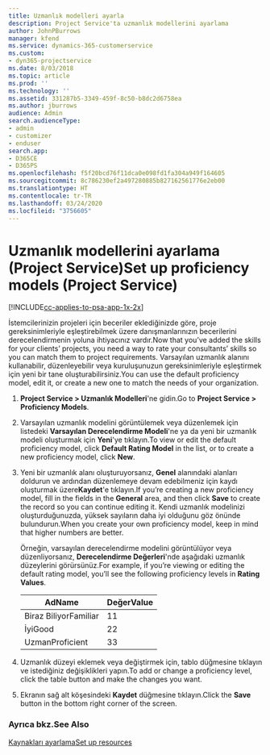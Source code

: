 ```yaml
---
title: Uzmanlık modelleri ayarla
description: Project Service'ta uzmanlık modellerini ayarlama
author: JohnPBurrows
manager: kfend
ms.service: dynamics-365-customerservice
ms.custom:
- dyn365-projectservice
ms.date: 8/03/2018
ms.topic: article
ms.prod: ''
ms.technology: ''
ms.assetid: 331287b5-3349-459f-8c50-b8dc2d6758ea
ms.author: jburrows
audience: Admin
search.audienceType:
- admin
- customizer
- enduser
search.app:
- D365CE
- D365PS
ms.openlocfilehash: f5f20bcd76f11dca0e098fd1fa304a949f164605
ms.sourcegitcommit: 8c786230ef2a497280885b827162561776e2eb00
ms.translationtype: HT
ms.contentlocale: tr-TR
ms.lasthandoff: 03/24/2020
ms.locfileid: "3756605"
---
```

# <a name="set-up-proficiency-models-project-service"></a><span data-ttu-id="8e545-103">Uzmanlık modellerini ayarlama (Project Service)</span><span class="sxs-lookup"><span data-stu-id="8e545-103">Set up proficiency models (Project Service)</span></span>

[!INCLUDE[cc-applies-to-psa-app-1x-2x](../includes/cc-applies-to-psa-app-1x-2x.md)]

<span data-ttu-id="8e545-104">İstemcilerinizin projeleri için beceriler eklediğinizde göre, proje gereksinimleriyle eşleştirebilmek üzere danışmanlarınızın becerilerini derecelendirmenin yoluna ihtiyacınız vardır.</span><span class="sxs-lookup"><span data-stu-id="8e545-104">Now that you’ve added the skills for your clients’ projects, you need a way to rate your consultants’ skills so you can match them to project requirements.</span></span> <span data-ttu-id="8e545-105">Varsayılan uzmanlık alanını kullanabilir, düzenleyebilir veya kuruluşunuzun gereksinimleriyle eşleştirmek için yeni bir tane oluşturabilirsiniz.</span><span class="sxs-lookup"><span data-stu-id="8e545-105">You can use the default proficiency model, edit it, or create a new one to match the needs of your organization.</span></span>  
  
1.  <span data-ttu-id="8e545-106">**Project Service > Uzmanlık Modelleri**'ne gidin.</span><span class="sxs-lookup"><span data-stu-id="8e545-106">Go to **Project Service > Proficiency Models**.</span></span>  
  
2.  <span data-ttu-id="8e545-107">Varsayılan uzmanlık modelini görüntülemek veya düzenlemek için listedeki **Varsayılan Derecelendirme Modeli**'ne ya da yeni bir uzmanlık modeli oluşturmak için **Yeni**'ye tıklayın.</span><span class="sxs-lookup"><span data-stu-id="8e545-107">To view or edit the default proficiency model, click **Default Rating Model** in the list, or to create a new proficiency model, click **New**.</span></span>  
  
3.  <span data-ttu-id="8e545-108">Yeni bir uzmanlık alanı oluşturuyorsanız, **Genel** alanındaki alanları doldurun ve ardından düzenlemeye devam edebilmeniz için kaydı oluşturmak üzere**Kaydet**'e tıklayın.</span><span class="sxs-lookup"><span data-stu-id="8e545-108">If you’re creating a new proficiency model, fill in the fields in the **General** area, and then click **Save** to create the record so you can continue editing it.</span></span> <span data-ttu-id="8e545-109">Kendi uzmanlık modelinizi oluşturduğunuzda, yüksek sayıların daha iyi olduğunu göz önünde bulundurun.</span><span class="sxs-lookup"><span data-stu-id="8e545-109">When you create your own proficiency model, keep in mind that higher numbers are better.</span></span>  
  
     <span data-ttu-id="8e545-110">Örneğin, varsayılan derecelendirme modelini görüntülüyor veya düzenliyorsanız, **Derecelendirme Değerleri**'nde aşağıdaki uzmanlık düzeylerini görürsünüz.</span><span class="sxs-lookup"><span data-stu-id="8e545-110">For example, if you’re viewing or editing the default rating model, you’ll see the following proficiency levels in **Rating Values**.</span></span>  
  
    |<span data-ttu-id="8e545-111">Ad</span><span class="sxs-lookup"><span data-stu-id="8e545-111">Name</span></span>|<span data-ttu-id="8e545-112">Değer</span><span class="sxs-lookup"><span data-stu-id="8e545-112">Value</span></span>|  
    |----------|-----------|  
    |<span data-ttu-id="8e545-113">Biraz Biliyor</span><span class="sxs-lookup"><span data-stu-id="8e545-113">Familiar</span></span>|<span data-ttu-id="8e545-114">1</span><span class="sxs-lookup"><span data-stu-id="8e545-114">1</span></span>|  
    |<span data-ttu-id="8e545-115">İyi</span><span class="sxs-lookup"><span data-stu-id="8e545-115">Good</span></span>|<span data-ttu-id="8e545-116">2</span><span class="sxs-lookup"><span data-stu-id="8e545-116">2</span></span>|  
    |<span data-ttu-id="8e545-117">Uzman</span><span class="sxs-lookup"><span data-stu-id="8e545-117">Proficient</span></span>|<span data-ttu-id="8e545-118">3</span><span class="sxs-lookup"><span data-stu-id="8e545-118">3</span></span>|  
  
4.  <span data-ttu-id="8e545-119">Uzmanlık düzeyi eklemek veya değiştirmek için, tablo düğmesine tıklayın ve istediğiniz değişiklikleri yapın.</span><span class="sxs-lookup"><span data-stu-id="8e545-119">To add or change a proficiency level, click the table button and make the changes you want.</span></span>  
  
5.  <span data-ttu-id="8e545-120">Ekranın sağ alt köşesindeki **Kaydet** düğmesine tıklayın.</span><span class="sxs-lookup"><span data-stu-id="8e545-120">Click the **Save** button in the bottom right corner of the screen.</span></span>  
  
### <a name="see-also"></a><span data-ttu-id="8e545-121">Ayrıca bkz.</span><span class="sxs-lookup"><span data-stu-id="8e545-121">See Also</span></span>  
 [<span data-ttu-id="8e545-122">Kaynakları ayarlama</span><span class="sxs-lookup"><span data-stu-id="8e545-122">Set up resources</span></span>](../project-service/set-up-resources.md)
